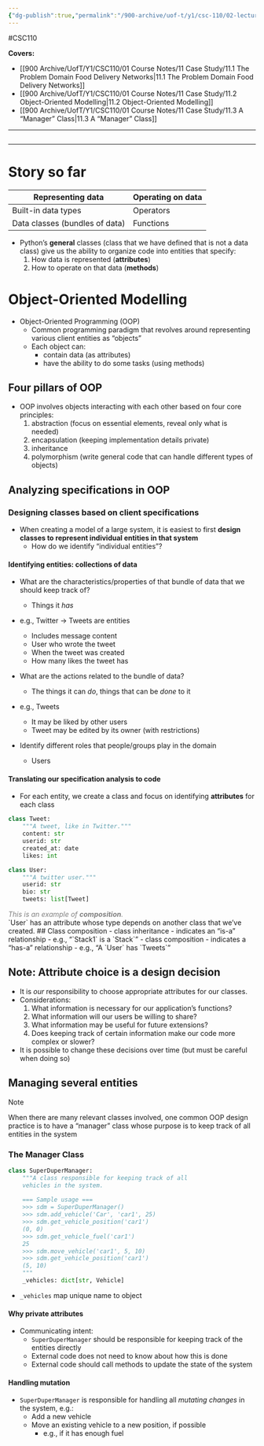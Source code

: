 ```yaml
---
{"dg-publish":true,"permalink":"/900-archive/uof-t/y1/csc-110/02-lecture-notes/lecture-29-object-oriented-modelling/","created":"2023-12-02T12:43:00.164-08:00","updated":"2024-01-13T13:56:06.154-08:00"}
---
```


#CSC110

**Covers:**
- [[900 Archive/UofT/Y1/CSC110/01 Course Notes/11 Case Study/11.1 The Problem Domain Food Delivery Networks\|11.1 The Problem Domain Food Delivery Networks]]
- [[900 Archive/UofT/Y1/CSC110/01 Course Notes/11 Case Study/11.2 Object-Oriented Modelling\|11.2 Object-Oriented Modelling]]
- [[900 Archive/UofT/Y1/CSC110/01 Course Notes/11 Case Study/11.3 A “Manager” Class\|11.3 A “Manager” Class]]
---
```table-of-contents
```
---
# Story so far

| Representing data              | Operating on data |
| ------------------------------ | ----------------- |
| Built-in data types            | Operators         |
| Data classes (bundles of data) | Functions                  |

- Python’s **general** classes (class that we have defined that is not a data class) give us the ability to organize code into entities that specify:
	1. How data is represented (**attributes**)
	2. How to operate on that data (**methods**)

# Object-Oriented Modelling

- Object-Oriented Programming (OOP)
	- Common programming paradigm that revolves around representing various client entities as “objects”
	- Each object can:
		- contain data (as attributes)
		- have the ability to do some tasks (using methods)

## Four pillars of OOP

- OOP involves objects interacting with each other based on four core principles:
	1. abstraction (focus on essential elements, reveal only what is needed)
	2. encapsulation (keeping implementation details private)
	3. inheritance
	4. polymorphism (write general code that can handle different types of objects)

## Analyzing specifications in OOP

### Designing classes based on client specifications
- When creating a model of a large system, it is easiest to first **design classes to represent individual entities in that system**
	- How do we identify “individual entities”?
#### Identifying entities: collections of data
- What are the characteristics/properties of that bundle of data that we should keep track of?
	- Things it *has*
- e.g., Twitter → Tweets are entities
	- Includes message content
	- User who wrote the tweet
	- When the tweet was created
	- How many likes the tweet has

- What are the actions related to the bundle of data?
	- The things it can *do*, things that can be *done* to it
- e.g., Tweets
	- It may be liked by other users
	- Tweet may be edited by its owner (with restrictions)

- Identify different roles that people/groups play in the domain
	- Users

#### Translating our specification analysis to code
- For each entity, we create a class and focus on identifying **attributes** for each class

```python
class Tweet:
	"""A tweet, like in Twitter."""
	content: str
	userid: str
	created_at: date
	likes: int
```

```python
class User:
	"""A twitter user."""
	userid: str
	bio: str
	tweets: list[Tweet]
```
<div class="caption" style="color: grey"><i>This is an example of <b>composition</b>.</i></div>
`User` has an attribute whose type depends on another class that we’ve created.
## Class composition
- class inheritance
	- indicates an “is-a” relationship
	- e.g., “`Stack1` is a `Stack`”
- class composition
	- indicates a “has-a” relationship
	- e.g., “A `User` has `Tweets`”

## Note: Attribute choice is a design decision
- It is *our* responsibility to choose appropriate attributes for our classes.
- Considerations:
	1. What information is necessary for our application’s functions?
	2. What information will our users be willing to share?
	3. What information may be useful for future extensions?
	4. Does keeping track of certain information make our code more complex or slower?
- It is possible to change these decisions over time (but must be careful when doing so)

## Managing several entities

> [!note] 
> When there are many relevant classes involved, one common OOP design practice is to have a “manager” class whose purpose is to keep track of all entities in the system

### The Manager Class

```python
class SuperDuperManager:
	"""A class responsible for keeping track of all
	vehicles in the system.
	
	=== Sample usage ===
    >>> sdm = SuperDuperManager()
    >>> sdm.add_vehicle('Car', 'car1', 25)
    >>> sdm.get_vehicle_position('car1')
    (0, 0)
    >>> sdm.get_vehicle_fuel('car1')
    25
    >>> sdm.move_vehicle('car1', 5, 10)
    >>> sdm.get_vehicle_position('car1')
	(5, 10)
	"""
	_vehicles: dict[str, Vehicle]
```

- `_vehicles` map unique name to object
#### Why private attributes
- Communicating intent:
	- `SuperDuperManager` should be responsible for keeping track of the entities directly
	- External code does not need to know about how this is done
	- External code should call methods to update the state of the system

#### Handling mutation
- `SuperDuperManager` is responsible for handling all *mutating changes* in the system, e.g.:
	- Add a new vehicle
	- Move an existing vehicle to a new position, if possible
		- e.g., if it has enough fuel
